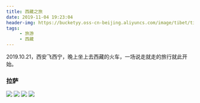 ```yaml
---
title: 西藏之旅
date: 2019-11-04 19:23:04
header-img: https://bucketyy.oss-cn-beijing.aliyuncs.com/image/tibet/tibet-1.jpeg
tags: 
     - 旅游
     - 西藏
---
```


2019.10.21，西安飞西宁，晚上坐上去西藏的火车，一场说走就走的旅行就此开始。

### 拉萨

![](https://bucketyy.oss-cn-beijing.aliyuncs.com/image/tibet/IMG_DZS.jpg)
![](https://bucketyy.oss-cn-beijing.aliyuncs.com/image/tibet/IMG_BDLG_4.jpg)
![](https://bucketyy.oss-cn-beijing.aliyuncs.com/image/tibet/IMG_BDLG_3.JPG)
![](https://bucketyy.oss-cn-beijing.aliyuncs.com/image/tibet/IMG_BDLG_2.jpg)


